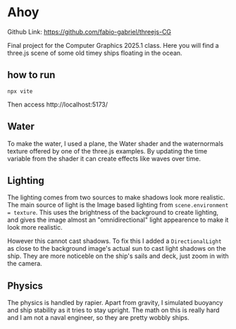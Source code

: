# Ahoy

Github Link: https://github.com/fabio-gabriel/threejs-CG

Final project for the Computer Graphics 2025.1 class. Here you will find a three.js scene of some old timey ships floating in the ocean.

## how to run 
`npx vite`

Then access http://localhost:5173/

## Water 
To make the water, I used a plane, the Water shader and the waternormals texture offered by one of the three.js examples. By updating the time variable from the shader it can create effects like waves over time.

## Lighting
The lighting comes from two sources to make shadows look more realistic. The main source of light is the Image based lighting from `scene.environment = texture`. This uses the brightness of the background to create lighting, and gives the image almost an "omnidirectional" light appearence to make it look more realistic. 

However this cannot cast shadows. To fix this I added a `DirectionalLight` as close to the background image's actual sun to cast light shadows on the ship. They are more noticeble on the ship's sails and deck, just zoom in with the camera.

## Physics
The physics is handled by rapier. Apart from gravity, I simulated buoyancy and ship stability as it tries to stay upright. The math on this is really hard and I am not a naval engineer, so they are pretty wobbly ships.